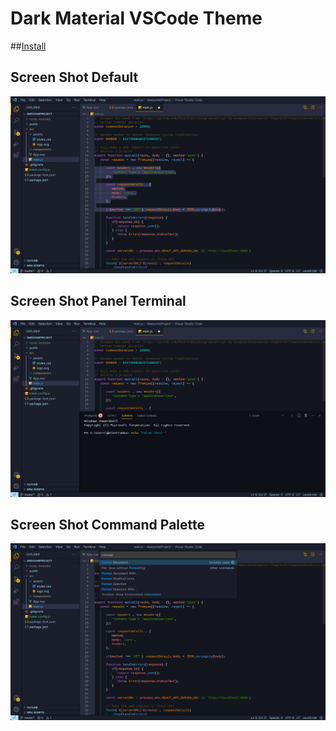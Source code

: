 # Dark Material VSCode Theme



##[Install](https://marketplace.visualstudio.com/items?itemName=Tarik.material-newtablab) 

## Screen Shot Default

![Screen Shot Default](YVdwapeu-default.jpeg)

## Screen Shot Panel Terminal
![Screen Shot Panel Terminal](YVdwapeu-panelTerminal.jpeg)

## Screen Shot Command Palette
![Screen Shot Command Palette](YVdwapeu-commandPalette.jpeg)